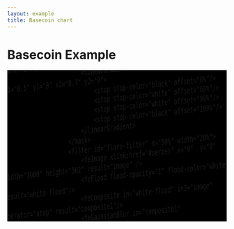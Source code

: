 ```yaml
---
layout: example
title: Basecoin chart
---
```

<style>

/*
R rgb(228, 26, 28)
G rgb(77, 175, 74)
B rgb(55, 126, 184)
*/

.gridline {
    stroke: white;
    stroke-dasharray: 3, 5;
    stroke-opacity: 0.5;
}

.candlestick>path.up {
    fill: white;
    stroke: rgba(77, 175, 74, 1);
}
.candlestick>path.down {
    fill: black;
    stroke: rgba(77, 175, 74, 1);
}

.bollinger-bands>.area,
.bollinger-bands>.average {
    visibility: hidden;
}
.bollinger-bands>.upper>path {
    stroke: rgba(55, 126, 184, 1);
    stroke-width: 2px;
}
.bollinger-bands>.lower>path {
    stroke: rgba(77, 175, 74, 1);
    stroke-width: 2px;
}

.ema>path {
    stroke: rgba(228, 26, 28, 1);
    stroke-width: 2px;
}

.blur {
    filter: url(#blur-filter);
    mask: url(#blur-mask);
}

.flare {
    filter: url(#flare-filter);
    mask: url(#flare-mask);
}

.annotation>line {
    stroke: rgb(255, 255, 51);
    stroke-dasharray: 0;
    stroke-opacity: 0.5;
}

#scene {
    overflow: hidden;
    background: black;
    position: relative;
    height: 347px; /*<- ew*/
}

#camera {
    position: absolute;
    top: 0;
    right: 0;
    bottom: 0;
    left: 0;
    perspective: 150px;
    transform-origin: 50% 50%;
    transform: scale(1.6) rotateX(5deg) rotateY(-50deg);
}

#background {
    position: absolute;
    top: 0;
    right: 0;
    bottom: 0;
    left: 0;
    transform: translateZ(-10px);
}

#chart {
    position: absolute;
    top: 0;
    right: 0;
    bottom: 0;
    left: 0;
}

</style>

<div class="row">
    <div class="col-md-12">
        <h1>Basecoin Example</h1>
    </div>
</div>

<div class="row">
    <div class="col-md-4">
        <p></p>
    </div>
    <div class="col-md-8">
        <div id="scene">
            <div id="camera">
                <svg id="background" viewbox="0 0 1000 562">
                </svg>
                <svg id="chart" viewbox="0 0 1000 562">
                    <defs>
                        <mask id="blur-mask">
                            <rect width="1000" height="562" fill="url(#blur-mask-gradient)"></rect>
                            <linearGradient id="blur-mask-gradient" x1="0" y1="0" x2="0.5" y2="0">
                                <stop stop-color="white" offset="0%"/>
                                <stop stop-color="black" offset="100%"/>
                            </linearGradient>
                        </mask>
                        <filter id="blur-filter" x="0" width="50%">
                            <feImage xlink:href="#series" x="0"  y="0" width="1000" height="562" result="image" />
                            <feFlood flood-opacity="1" flood-color="black" result="flood"/>
                            <feGaussianBlur in="image" stdDeviation="5" result="blur"/>
                            <feComposite in="blur" in2="flood" operator="over"/>
                        </filter>

                        <mask id="flare-mask">
                            <rect width="1000" height="562" fill="url(#flare-mask-gradient)"></rect>
                            <linearGradient id="flare-mask-gradient" x1="0.5" y1="0" x2="0.7" y2="0">
                                <stop stop-color="black" offset="0%"/>
                                <stop stop-color="white" offset="60%"/>
                                <stop stop-color="white" offset="90%"/>
                                <stop stop-color="black" offset="100%"/>
                            </linearGradient>
                        </mask>
                        <filter id="flare-filter" x="50%" width="20%">
                            <feImage xlink:href="#series" x="0"  y="0" width="1000" height="562" result="image" />
                            <feFlood flood-opacity="1" flood-color="white" result="white-flood"/>
                            <feComposite in="white-flood" in2="image" operator="atop" result="composite1"/>
                            <feGaussianBlur in="composite1" stdDeviation="5" result="blur"/>

                            <feBlend in="blur" in2="blur" mode="multiply" result="blend1"/>
                            <feBlend in="blend1" in2="blur" mode="multiply" result="blend2"/>
                            <feBlend in="blend2" in2="blur" mode="multiply" result="blend3"/>

                            <feBlend in="blend3" in2="image" mode="lighten" result="blend"/>

                            <feColorMatrix type="saturate" in="blend" values="10"/>
                        </filter>
                    </defs>
                    <g id="gridline"/>
                    <g id="series"/>
                    <g class="blur"/>
                    <g class="flare"/>
                </svg>
            </div>
        </div>
    </div>
</div>

<script type="text/javascript">
(function(d3, fc) {
    'use strict';

    fc.series.optimised = {};

    fc.series.optimised.candlestick = function() {

        var xScale = fc.scale.dateTime(),
            yScale = d3.scale.linear();

        var candlestick = fc.svg.candlestick()
            .x(function(d) { return xScale(d.date); })
            .open(function(d) { return yScale(d.open); })
            .high(function(d) { return yScale(d.high); })
            .low(function(d) { return yScale(d.low); })
            .close(function(d) { return yScale(d.close); })
            .width(5);

        var upDataJoin = fc.util.dataJoin()
            .selector('path.up')
            .element('path')
            .attrs({'class': 'up'});

        var downDataJoin = fc.util.dataJoin()
            .selector('path.down')
            .element('path')
            .attrs({'class': 'down'});

        var optimisedCandlestick = function(selection) {
            selection.each(function(data) {
                var upData = data.filter(function(d) { return d.open < d.close; }),
                    downData = data.filter(function(d) { return d.open >= d.close; });

                upDataJoin(this, [upData])
                    .attr('d', candlestick);

                downDataJoin(this, [downData])
                    .attr('d', candlestick);
            });
        };

        optimisedCandlestick.xScale = function(x) {
            if (!arguments.length) {
                return xScale;
            }
            xScale = x;
            return optimisedCandlestick;
        };
        optimisedCandlestick.yScale = function(x) {
            if (!arguments.length) {
                return yScale;
            }
            yScale = x;
            return optimisedCandlestick;
        };

        return optimisedCandlestick;
    };
})(d3, fc);


</script>

<script type="text/javascript">
(function(d3, fc) {
    'use strict';

    var WIDTH = 1000, HEIGHT = 562;

    var dataGenerator = fc.data.random.financial()
        .filter(fc.util.fn.identity)
        .startDate(new Date(2014, 1, 1));

    var data = dataGenerator(100);

    data.forEach(function(d, i) {
        d.verticalLine = [12, 48, 55, 65, 80].indexOf(i) > -1;
    });

    var backgroundContainer = d3.select('#background'),
        chartContainer = d3.select('#chart'),
        gridlineContainer = chartContainer.select('#gridline'),
        seriesContainer = chartContainer.select('#series');

    function render() {
        var xExtent = [data[20].date, data[data.length-1].date];
        var xDelta = xExtent[1] - xExtent[0];

        var xScale = fc.scale.dateTime()
            .domain([xExtent[0], new Date(xExtent[1].getTime() + xDelta/2)])
            .range([0, WIDTH]);

        var yExtent = fc.util.extent(data, ['low', 'high']);
        var yDelta = yExtent[1] - yExtent[0];

        var yScale = d3.scale.linear()
            .domain([yExtent[0] - yDelta, yExtent[1] + yDelta])
            .range([HEIGHT, 0]);

        // ---

        var verticalLines = fc.annotation.line()
            .xScale(xScale)
            .yScale(yScale)
            .orient('vertical')
            .value(function(d) { return d.date; });

        var verticalLineData = data.filter(function(d, i) {
            return d.verticalLine;
        });

        backgroundContainer.datum(verticalLineData)
            .call(verticalLines);

        // ---

        var gridline = fc.annotation.gridline()
            .xScale(xScale)
            .yScale(yScale)
            .xTicks(WIDTH/HEIGHT * 12)
            .yTickValues([75, 80, 85, 90, 95, 100, 105, 110, 115, 120, 125]);

        gridlineContainer.datum(data)
            .call(gridline);

        // ---

        var candlestick = fc.series.optimised.candlestick();

        var bollingerBands = fc.indicator.renderer.bollingerBands();

        var ema = fc.series.line()
            .yValue(function(d) { return d.exponentialMovingAverage; });

        var seriesMulti = fc.series.multi()
            .xScale(xScale)
            .yScale(yScale)
            .series([candlestick, bollingerBands, ema])
            .decorate(function(g) {
                g.enter()
                    .attr('class', function(d, i) {
                        return ['candlestick', 'bollinger-bands', 'ema'][i];
                    });
            });

        fc.indicator.algorithm.bollingerBands()
            .windowSize(8)
            .multiplier(1)(data);

        fc.indicator.algorithm.exponentialMovingAverage()
            .windowSize(3)(data);

        seriesContainer.datum(data)
            .call(seriesMulti);
    }

    var frames = 10000;

    requestAnimationFrame(function raf() {

        data.shift();

        var item = dataGenerator(1)[0];

        item.verticalLine = Math.random() > 0.99;

        data.push(item);

        render();

        if (frames-->0) {
            requestAnimationFrame(raf);
        }
    })

})(d3, fc);

</script>

